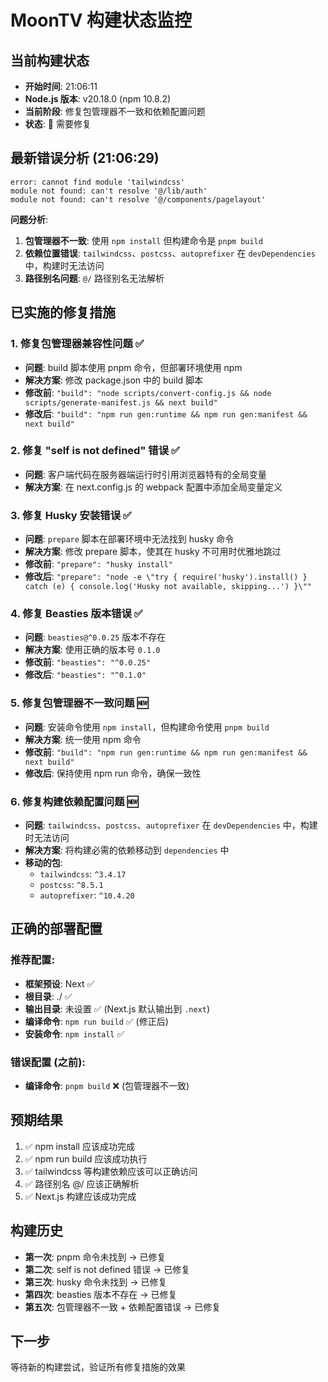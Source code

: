 # MoonTV 构建状态监控

## 当前构建状态
- **开始时间**: 21:06:11
- **Node.js 版本**: v20.18.0 (npm 10.8.2)
- **当前阶段**: 修复包管理器不一致和依赖配置问题
- **状态**: 🔴 需要修复

## 最新错误分析 (21:06:29)
```
error: cannot find module 'tailwindcss'
module not found: can't resolve '@/lib/auth'
module not found: can't resolve '@/components/pagelayout'
```

**问题分析**:
1. **包管理器不一致**: 使用 `npm install` 但构建命令是 `pnpm build`
2. **依赖位置错误**: `tailwindcss`、`postcss`、`autoprefixer` 在 `devDependencies` 中，构建时无法访问
3. **路径别名问题**: `@/` 路径别名无法解析

## 已实施的修复措施

### 1. 修复包管理器兼容性问题 ✅
- **问题**: build 脚本使用 pnpm 命令，但部署环境使用 npm
- **解决方案**: 修改 package.json 中的 build 脚本
- **修改前**: `"build": "node scripts/convert-config.js && node scripts/generate-manifest.js && next build"`
- **修改后**: `"build": "npm run gen:runtime && npm run gen:manifest && next build"`

### 2. 修复 "self is not defined" 错误 ✅
- **问题**: 客户端代码在服务器端运行时引用浏览器特有的全局变量
- **解决方案**: 在 next.config.js 的 webpack 配置中添加全局变量定义

### 3. 修复 Husky 安装错误 ✅
- **问题**: `prepare` 脚本在部署环境中无法找到 husky 命令
- **解决方案**: 修改 prepare 脚本，使其在 husky 不可用时优雅地跳过
- **修改前**: `"prepare": "husky install"`
- **修改后**: `"prepare": "node -e \"try { require('husky').install() } catch (e) { console.log('Husky not available, skipping...') }\""`

### 4. 修复 Beasties 版本错误 ✅
- **问题**: `beasties@^0.0.25` 版本不存在
- **解决方案**: 使用正确的版本号 `0.1.0`
- **修改前**: `"beasties": "^0.0.25"`
- **修改后**: `"beasties": "^0.1.0"`

### 5. 修复包管理器不一致问题 🆕
- **问题**: 安装命令使用 `npm install`，但构建命令使用 `pnpm build`
- **解决方案**: 统一使用 npm 命令
- **修改前**: `"build": "npm run gen:runtime && npm run gen:manifest && next build"`
- **修改后**: 保持使用 npm run 命令，确保一致性

### 6. 修复构建依赖配置问题 🆕
- **问题**: `tailwindcss`、`postcss`、`autoprefixer` 在 `devDependencies` 中，构建时无法访问
- **解决方案**: 将构建必需的依赖移动到 `dependencies` 中
- **移动的包**:
  - `tailwindcss`: `^3.4.17`
  - `postcss`: `^8.5.1`
  - `autoprefixer`: `^10.4.20`

## 正确的部署配置

### 推荐配置:
- **框架预设**: Next ✅
- **根目录**: ./ ✅
- **输出目录**: 未设置 ✅ (Next.js 默认输出到 `.next`)
- **编译命令**: `npm run build` ✅ (修正后)
- **安装命令**: `npm install` ✅

### 错误配置 (之前):
- **编译命令**: `pnpm build` ❌ (包管理器不一致)

## 预期结果
1. ✅ npm install 应该成功完成
2. ✅ npm run build 应该成功执行
3. ✅ tailwindcss 等构建依赖应该可以正确访问
4. ✅ 路径别名 @/ 应该正确解析
5. ✅ Next.js 构建应该成功完成

## 构建历史
- **第一次**: pnpm 命令未找到 → 已修复
- **第二次**: self is not defined 错误 → 已修复  
- **第三次**: husky 命令未找到 → 已修复
- **第四次**: beasties 版本不存在 → 已修复
- **第五次**: 包管理器不一致 + 依赖配置错误 → 已修复

## 下一步
等待新的构建尝试，验证所有修复措施的效果